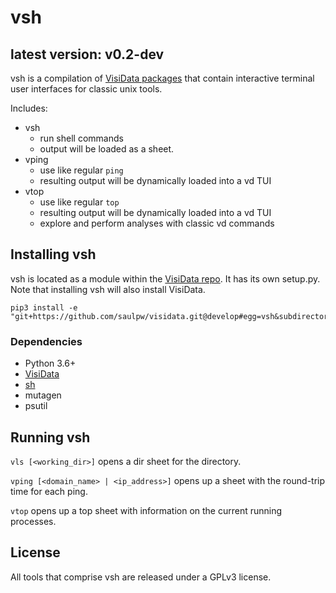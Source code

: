 # vsh

## latest version: v0.2-dev

vsh is a compilation of [VisiData packages](https://visidata.org) that contain interactive terminal user interfaces for classic unix tools.

Includes:
- vsh
    - run shell commands
    - output will be loaded as a sheet.
- vping
    - use like regular `ping`
    - resulting output will be dynamically loaded into a vd TUI
- vtop
    - use like regular `top`
    - resulting output will be dynamically loaded into a vd TUI
    - explore and perform analyses with classic vd commands

## Installing vsh

vsh is located as a module within the [VisiData repo](https://github.com/saulpw/visidata/vsh). It has its own setup.py. Note that installing vsh will also install VisiData.

```
pip3 install -e "git+https://github.com/saulpw/visidata.git@develop#egg=vsh&subdirectory=vsh"
```

### Dependencies
- Python 3.6+
- [VisiData](https://visidata.org/)
- [sh](https://github.com/saulpw/sh)
- mutagen
- psutil

## Running vsh

`vls [<working_dir>]` opens a dir sheet for the directory.

`vping [<domain_name> | <ip_address>]` opens up a sheet with the round-trip time for each ping.

`vtop` opens up a top sheet with information on the current running processes.

## License
All tools that comprise vsh are released under a GPLv3 license.

